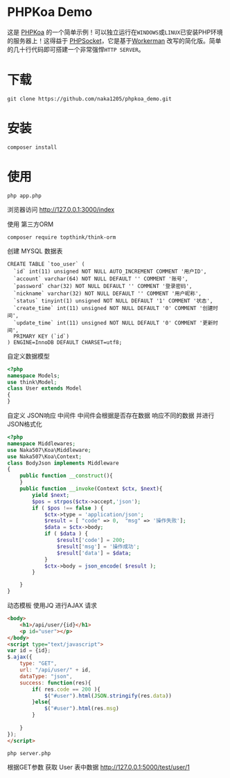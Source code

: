 PHPKoa Demo
=================
这是  [PHPKoa](https://github.com/naka1205/phpkoa) 的一个简单示例！可以独立运行在`WINDOWS`或`LINUX`已安装PHP环境的服务器上！这得益于 [PHPSocket](https://github.com/naka1205/phpsocket)，它是基于[Workerman](https://github.com/walkor/Workerman) 改写的简化版。简单的几十行代码即可搭建一个非常强悍`HTTP SERVER`。

下载
=======
```
git clone https://github.com/naka1205/phpkoa_demo.git
```
安装
=======
```
composer install
```
使用
=======
```
php app.php
```
浏览器访问 http://127.0.0.1:3000/index

使用 第三方ORM
```
composer require topthink/think-orm
```
创建 MYSQL 数据表
```mysql
CREATE TABLE `too_user` (
  `id` int(11) unsigned NOT NULL AUTO_INCREMENT COMMENT '用户ID',
  `account` varchar(64) NOT NULL DEFAULT '' COMMENT '账号',
  `password` char(32) NOT NULL DEFAULT '' COMMENT '登录密码',
  `nickname` varchar(32) NOT NULL DEFAULT '' COMMENT '用户昵称',
  `status` tinyint(1) unsigned NOT NULL DEFAULT '1' COMMENT '状态',
  `create_time` int(11) unsigned NOT NULL DEFAULT '0' COMMENT '创建时间',
  `update_time` int(11) unsigned NOT NULL DEFAULT '0' COMMENT '更新时间',
  PRIMARY KEY (`id`)
) ENGINE=InnoDB DEFAULT CHARSET=utf8;
```
自定义数据模型
```php
<?php
namespace Models;
use think\Model;
class User extends Model
{
}
```
自定义 JSON响应 中间件
中间件会根据是否存在数据 响应不同的数据 并进行JSON格式化
```php
<?php
namespace Middlewares;
use Naka507\Koa\Middleware;
use Naka507\Koa\Context;
class BodyJson implements Middleware
{
    public function __construct(){
    }
    public function __invoke(Context $ctx, $next){
        yield $next;
        $pos = strpos($ctx->accept,'json');
        if ( $pos !== false ) {
            $ctx->type = 'application/json';
            $result = [ "code" => 0,  "msg" => '操作失败'];
            $data = $ctx->body;
            if ( $data ) {
                $result['code'] = 200;
                $result['msg'] = '操作成功';
                $result['data'] = $data;
            }
            $ctx->body = json_encode( $result );
        }

    }
}
```
动态模板 使用JQ 进行AJAX 请求
```html
<body>
    <h1>/api/user/{id}</h1>
    <p id="user"></p>
</body>
<script type="text/javascript">
var id = {id};
$.ajax({
    type: "GET",
    url: "/api/user/" + id,
    dataType: "json",
    success: function(res){
        if( res.code == 200 ){
            $("#user").html(JSON.stringify(res.data))
        }else{
            $("#user").html(res.msg)
        }
        
    }
});
</script>
```
```
php server.php
```
根据GET参数 获取 User 表中数据
http://127.0.0.1:5000/test/user/1